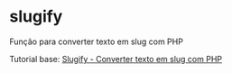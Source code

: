 # slugify

Função para converter texto em slug com PHP




Tutorial base: [Slugify - Converter texto em slug com PHP](https://sounoob.com.br/slugify-converter-texto-em-slug-com-php/)
